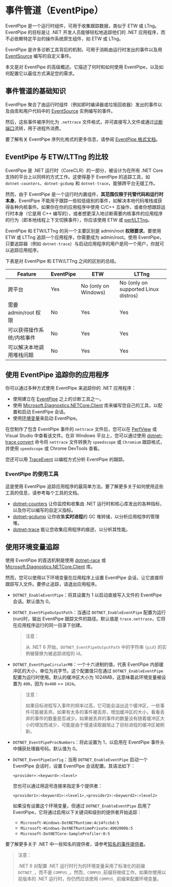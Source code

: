 # 事件管道（EventPipe）

EventPipe 是一个运行时组件，可用于收集跟踪数据，类似于 ETW 或 LTng。EventPipe 的目标是让 .NET 开发人员能够轻松地追踪他们的 .NET 应用程序，而不必依赖特定平台的操作系统原生组件，如 ETW 或 LTng。

EventPipe 是许多诊断工具背后的机制，可用于消耗由运行时发出的事件以及用 [EventSource](https://learn.microsoft.com/en-us/dotnet/api/system.diagnostics.tracing.eventsource) 编写的自定义事件。

本文是对 EventPipe 的高级概述。它描述了何时和如何使用 EventPipe，以及如何配置它以最佳方式满足您的需求。

## 事件管道的基础知识

EventPipe 聚合了由运行时组件（例如即时编译器或垃圾回收器）发出的事件以及由库和用户代码中的 [EventSource](https://learn.microsoft.com/en-us/dotnet/api/system.diagnostics.tracing.eventsource) 实例编写的事件。

然后，这些事件被序列化为 `.nettrace` 文件格式，并可直接写入文件或通过[诊断端口](../../diagnostics/diagnostic-port.md)流转，用于进程外消费。

要了解有关 EventPipe 序列化格式的更多信息，请参阅 [EventPipe 格式文档](https://github.com/microsoft/perfview/blob/main/src/TraceEvent/EventPipe/EventPipeFormat.md)。

## EventPipe 与 ETW/LTTng 的比较

EventPipe 是 .NET 运行时（CoreCLR）的一部分，被设计为在所有 .NET Core 支持的平台上以同样的方式工作。这使得基于 EventPipe 的追踪工具，如 `dotnet-counters`、`dotnet-gcdump` 和 `dotnet-trace`，能够跨平台无缝工作。

然而，由于 EventPipe 是一个运行时内置组件，**其范围仅限于托管代码和运行时本身**。EventPipe 不能用于跟踪一些较低级别的事件，如解决本地代码堆栈或获得各种内核事件。如果你在你的应用程序中使用 C/C++ 互操作，或者你想跟踪运行时本身（它是用 C++ 编写的），或者想更深入地诊断需要内核事件的应用程序的行为（即本地线程上下文切换事件），你应该使用 ETW 或 [perf/LTTng](https://learn.microsoft.com/en-us/dotnet/core/diagnostics/trace-perfcollect-lttng)。

EventPipe 和 ETW/LTTng 的另一个主要区别是 admin/root **权限要求**。要使用 ETW 或 LTTng 追踪一个应用程序，你需要成为 admin/root。使用 EventPipe，只要追踪器（例如 `dotnet-trace`）与启动应用程序的用户是同一个用户，你就可以追踪应用程序。

下表是对 EventPipe 和 ETW/LTTng 之间的区别的总结。

| Feature                   | EventPipe | ETW                  | LTTng                                |
| ------------------------- | --------- | -------------------- | ------------------------------------ |
| 跨平台                    | Yes       | No (only on Windows) | No (only on supported Linux distros) |
| 需要 admin/root 权限      | No        | Yes                  | Yes                                  |
| 可以获得操作系统/内核事件 | No        | Yes                  | Yes                                  |
| 可以解决本地调用堆栈问题  | No        | Yes                  | Yes                                  |

## 使用 EventPipe 追踪你的应用程序

你可以通过多种方式使用 EventPipe 来追踪你的 .NET 应用程序：

- 使用建立在 [EventPipe](https://learn.microsoft.com/en-us/dotnet/core/diagnostics/eventpipe#tools-that-use-eventpipe) 之上的诊断工具之一。
- 使用 [Microsoft.Diagnostics.NETCore.Client](https://learn.microsoft.com/en-us/dotnet/core/diagnostics/diagnostics-client-library) 库来编写您自己的工具，以配置和启动 EventPipe 会话。
- 使用[环境变量](https://learn.microsoft.com/en-us/dotnet/core/diagnostics/eventpipe#trace-using-environment-variables)来启动 EventPipe。

在您制作了包含 EventPipe 事件的 `nettrace` 文件后，您可以在 [PerfView](https://github.com/Microsoft/perfview#perfview-overview) 或 Visual Studio 中查看该文件。在非 Windows 平台上，您可以通过使用 [dotnet-trace convert](https://learn.microsoft.com/en-us/dotnet/core/diagnostics/dotnet-trace#dotnet-trace-convert) 命令将 `nettrace` 文件转换为 `speedscope` 或 `Chromium` 跟踪格式，并使用 `speedscope` 或 Chrome DevTools 查看。

您还可以用 [TraceEvent](https://github.com/Microsoft/perfview/blob/main/documentation/TraceEvent/TraceEventLibrary.md) 以编程方式分析 EventPipe 的跟踪。

### EventPipe 的使用工具

这是使用 EventPipe 追踪应用程序的最简单方法。要了解更多关于如何使用这些工具的信息，请参考每个工具的文档。

- [dotnet-counters](https://learn.microsoft.com/en-us/dotnet/core/diagnostics/dotnet-counters) 让你监控和收集由 .NET 运行时和核心库发出的各种指标，以及你可以编写的自定义指标。
- [dotnet-gcdump](https://learn.microsoft.com/en-us/dotnet/core/diagnostics/dotnet-gcdump) 让你收集**实时进程**的 GC 堆转储，以分析应用程序的管理堆。
- [dotnet-trace](https://learn.microsoft.com/en-us/dotnet/core/diagnostics/dotnet-trace) 能让您收集应用程序的痕迹，以分析其性能。

## 使用环境变量追踪

使用 EventPipe 的首选机制是使用 [dotnet-race](https://learn.microsoft.com/en-us/dotnet/core/diagnostics/dotnet-trace) 或 [Microsoft.Diagnostics.NETCore.Client](https://learn.microsoft.com/en-us/dotnet/core/diagnostics/diagnostics-client-library) 库。

然而，您可以使用以下环境变量在应用程序上设置 EventPipe 会话，让它直接将跟踪写入文件。要停止追踪，请退出应用程序。

- `DOTNET_EnableEventPipe`：将其设置为 1 以启动直接写入文件的 EventPipe 会话。默认值为 0。

- `DOTNET_EventPipeOutputPath`：当通过 `DOTNET_EnableEventPipe` 配置为运行(run)时，输出 EventPipe 跟踪文件的路径。默认值是 `trace.nettrace`，它将在应用程序运行的同一目录下创建。

  > 注意：
  >
  > 从 .NET 6 开始，`DOTNET_EventPipeOutputPath` 中的字符串 `{pid}` 的实例被替换为被追踪进程的 id。

- `DOTNET_EventPipeCircularMB`：一个十六进制的值，代表 EventPipe 内部缓冲区的大小，单位为兆字节。这个配置值只在通过 `DOTNET_EnableEventPipe` 配置为运行时使用。默认的缓冲区大小为 1024MB，这意味着此环境变量被设置为 `400`，因为 `0x400` == `1024`。

  > 注意：
  >
  > 如果目标进程写入事件的频率过高，它可能会溢出这个缓冲区，一些事件可能被丢弃。如果有太多的事件被丢弃，增加缓冲区的大小，看看丢弃的事件的数量是否减少。如果被丢弃的事件的数量没有随着缓冲区大小的增加而减少，可能是由于慢速读取器阻止了目标进程的缓冲区被刷新。

- `DOTNET_EventPipeProcNumbers`：将此设置为 1，以启用在 EventPipe 事件头中捕获处理器号码。默认值为 0。

- `DOTNET_EventPipeConfig`：当用 `DOTNET_EnableEventPipe` 启动一个 EventPipe 会话时，设置 EventPipe 会话配置。其语法如下：

  `<provider>:<keyword>:<level>`

  您也可以通过用逗号连接来指定多个提供者：

  `<provider1>:<keyword1>:<level1>,<provider2>:<keyword2>:<level2>`

  如果没有设置这个环境变量，但通过 `DOTNET_EnableEventPipe` 启用了 EventPipe，它将通过启用以下关键词和级别的提供者开始追踪：

  - `Microsoft-Windows-DotNETRuntime:4c14fccbd:5`
  - `Microsoft-Windows-DotNETRuntimePrivate:4002000b:5`
  - `Microsoft-DotNETCore-SampleProfiler:0:5`

要了解更多关于 .NET 中一些知名的提供者，请参考[知名的事件提供者](readme.md)。

> 注意：
>
> .NET 6 对配置 .NET 运行时行为的环境变量采用了标准化的前缀 `DOTNET_`，而不是 `COMPUS_`。然而，`COMPUS_`前缀将继续工作。如果你使用以前版本的 .NET 运行时，你仍然应该使用 `COMPUS_` 前缀来配置环境变量。